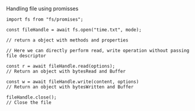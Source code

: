 Handling file using promisses
    
    import fs from "fs/promises";

    const fileHandle = await fs.open("time.txt", mode);

    // return a object with methods and properties

    // Here we can directly perform read, write operation without passing file descriptor

    const r = await fileHandle.read(options);
    // Return an object with bytesRead and Buffer 

    const w = await fileHandle.write(content, options)
    // Return an object with bytesWritten and Buffer 

    fileHandle.close();
    // Close the file
